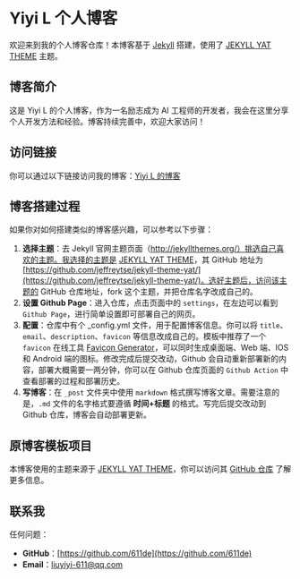 # Yiyi L 个人博客

欢迎来到我的个人博客仓库！本博客基于 [Jekyll](https://jekyllrb.com/) 搭建，使用了 [JEKYLL YAT THEME](http://jekyllthemes.org/themes/jekyll-theme-yat/) 主题。

## 博客简介
这是 Yiyi L 的个人博客，作为一名励志成为 AI 工程师的开发者，我会在这里分享个人开发方法和经验。博客持续完善中，欢迎大家访问！

## 访问链接
你可以通过以下链接访问我的博客：[Yiyi L 的博客](https://611de.github.io/)

## 博客搭建过程
如果你对如何搭建类似的博客感兴趣，可以参考以下步骤：
1. **选择主题**：去 Jekyll 官网主题页面（http://jekyllthemes.org/）挑选自己喜欢的主题。我选择的主题是 [JEKYLL YAT THEME](http://jekyllthemes.org/themes/jekyll-theme-yat/)，其 GitHub 地址为 [https://github.com/jeffreytse/jekyll-theme-yat/](https://github.com/jeffreytse/jekyll-theme-yat/)。选好主题后，访问该主题的 GitHub 仓库地址，fork 这个主题，并把仓库名字改成自己的。
2. **设置 Github Page**：进入仓库，点击页面中的 `settings`，在左边可以看到 `Github Page`，进行简单设置即可部署自己的网页。
3. **配置**：仓库中有个 _config.yml 文件，用于配置博客信息。你可以将 `title`、`email`、`description`、`favicon` 等信息改成自己的。模板中推荐了一个 `favicon` 在线工具 [Favicon Generator](https://realfavicongenerator.net/)，可以同时生成桌面端、Web 端、IOS 和 Android 端的图标。修改完成后提交改动，Github 会自动重新部署新的内容，部署大概需要一两分钟，你可以在 Github 仓库页面的 `Github Action` 中查看部署的过程和部署历史。
4. **写博客**：在 `_post` 文件夹中使用 `markdown` 格式撰写博客文章。需要注意的是，`.md` 文件的名字格式要遵循 **时间+标题** 的格式。写完后提交改动到 Github 仓库，博客会自动部署更新。

## 原博客模板项目
本博客使用的主题来源于 [JEKYLL YAT THEME](http://jekyllthemes.org/themes/jekyll-theme-yat/)，你可以访问其 [GitHub 仓库](https://github.com/jeffreytse/jekyll-theme-yat/) 了解更多信息。

## 联系我
任何问题：
- **GitHub**：[https://github.com/611de](https://github.com/611de)
- **Email**：[liuyiyi-611@qq.com](mailto:liuyiyi-611@qq.com)